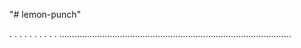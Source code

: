 "# lemon-punch"

.
.
.
.
.
.
.
.
.
.
............................................................................................